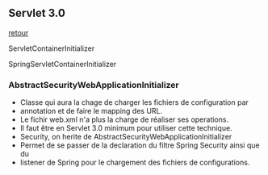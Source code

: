## Servlet 3.0

[retour](./index.md)

ServletContainerInitializer

SpringServletContainerInitializer

### AbstractSecurityWebApplicationInitializer

- Classe qui aura la chage de charger les fichiers de configuration par
- annotation et de faire le mapping des URL.
- Le fichir web.xml n'a plus la charge de réaliser ses operations.
- Il faut être en Servlet 3.0 minimum pour utiliser cette technique.
- Security, on herite de AbstractSecurityWebApplicationInitializer
- Permet de se passer de la declaration du filtre Spring Security ainsi que du
- listener de Spring pour le chargement des fichiers de configurations.
